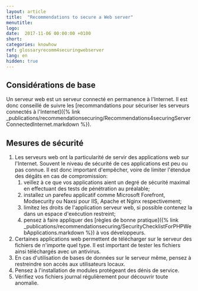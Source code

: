 ```yaml
---
layout: article
title:  "Recommendations to secure a Web server"
menutitle:
logo:
date:  2017-11-06 00:00:00 +0100
short:
categories: knowhow
ref: glossaryrecomm4securingwebserver
lang: en
hidden: true
---
```

Considérations de base
----------------------
Un serveur web est un serveur connecté en permanence à l'Internet. Il
est donc conseillé de suivre les [recommandations pour sécuriser les
serveurs connectés à
l'Internet]({% link _publications/recommendationsecuring/Recommendations4securingServerConnectedInternet.markdown %}).


Mesures de sécurité
-------------------

1.  Les serveurs web ont la particularité de servir des applications web
    sur l'Internet. Souvent le niveau de sécurité de ces applications
    est peu ou pas connue. Il est donc important d'empêcher, voire de
    limiter l'étendue des dégâts en cas de compromission:
    1.  veillez à ce que vos applications aient un degré de sécurité
        maximal en effectuant des tests de pénétration au préalable;
    2.  installez un parefeu applicatif comme Microsoft Forefront,
        Modsecurity ou Naxsi pour IIS, Apache et Nginx respectivement;
    3.  limitez les droits de l'application serveur web, si possible
        contenez la dans un espace d'exécution restreint;
    4.  pensez à faire appliquer des [règles de bonne
        pratique]({% link _publications/recommendationsecuring/SecurityChecklistForPHPWebApplications.markdown %})
        à vos développeurs.
2.  Certaines applications web permettent de télécharger sur le serveur
    des fichiers de n'importe quel type. Il est important de tester les
    fichiers ainsi téléchargés avec un antivirus.
3.  En cas d'utilisation de bases de données sur le serveur même, pensez
    à restreindre son accès aux utilisateurs locaux.
4.  Pensez à l'installation de modules protégeant des dénis de service.
5.  Vérifiez vos fichiers journal régulièrement pour découvrir toute
    anomalie.
